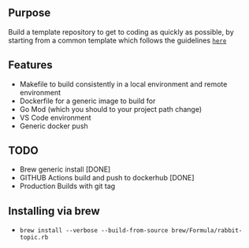 ## Purpose

Build a template repository to get to coding as quickly as possible, by starting from a common template which follows the guidelines [`here`](https://github.com/golang-standards/project-layout)

## Features
* Makefile to build consistently in a local environment and remote environment
* Dockerfile for a generic image to build for 
* Go Mod (which you should to your project path change)
* VS Code environment
* Generic docker push

## TODO
* Brew generic install [DONE]
* GITHUB Actions build and push to dockerhub [DONE]
* Production Builds with git tag

## Installing via brew
* `brew install --verbose --build-from-source brew/Formula/rabbit-topic.rb`
